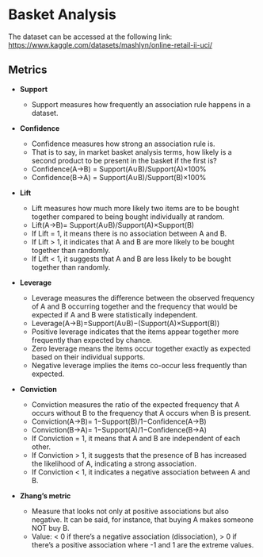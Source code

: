 # Basket Analysis

The dataset can be accessed at the following link:
https://www.kaggle.com/datasets/mashlyn/online-retail-ii-uci/


## Metrics
- **Support**
  - Support measures how frequently an association rule happens in a dataset.

- **Confidence**
  - Confidence measures how strong an association rule is.
  - That is to say, in market basket analysis terms, how likely is a second product to be present in the basket if the first is?
  - Confidence(A→B) = Support(A∪B)/Support(A)×100%
  - Confidence(B→A) = Support(A∪B)/Support(B)×100%

- **Lift**
  - Lift measures how much more likely two items are to be bought together compared to being bought individually at random.
  - Lift(A→B)= Support(A∪B)/Support(A)×Support(B)
  - If Lift = 1, it means there is no association between A and B.
  - If Lift > 1, it indicates that A and B are more likely to be bought together than randomly.
  - If Lift < 1, it suggests that A and B are less likely to be bought together than randomly.

- **Leverage**
  - Leverage measures the difference between the observed frequency of A and B occurring together and the frequency that would be expected if A and B were statistically independent.
  - Leverage(A→B)=Support(A∪B)−(Support(A)×Support(B))
  - Positive leverage indicates that the items appear together more frequently than expected by chance.
  - Zero leverage means the items occur together exactly as expected based on their individual supports.
  - Negative leverage implies the items co-occur less frequently than expected.

- **Conviction**
  - Conviction measures the ratio of the expected frequency that A occurs without B to the frequency that A occurs when B is present.
  - Conviction(A→B)= 1−Support(B)/1−Confidence(A→B)
  - Conviction(B→A)= 1−Support(A)/1−Confidence(B→A)
  - If Conviction = 1, it means that A and B are independent of each other.
  - If Conviction > 1, it suggests that the presence of B has increased the likelihood of A, indicating a strong association.
  - If Conviction < 1, it indicates a negative association between A and B.

- **Zhang’s metric**
  - Measure that looks not only at positive associations but also negative. It can be said, for instance, that buying A makes someone NOT buy B.
  - Value: < 0 if there’s a negative association (dissociation), > 0 if there’s a positive association where -1 and 1 are the extreme values.
